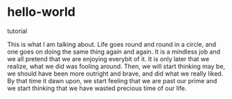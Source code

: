 # hello-world
tutorial

This is what I am talking about. Life  goes round and round in a circle, and one goes on doing the same thing again and again. It is a mindless job and we all pretend that we are enjoying everybit of it. It is only later that we realize, what we did was fooling around. Then, we will start thinking may be, we should have been more outright and brave, and did what we really liked. By that time it dawn upon, we start feeling that we are past our prime and we start thinking that we have wasted precious time of our life. 
